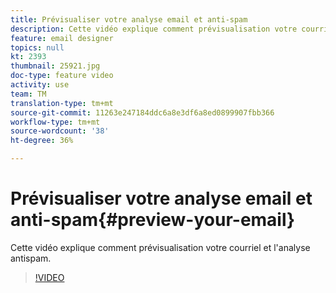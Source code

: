```yaml
---
title: Prévisualiser votre analyse email et anti-spam
description: Cette vidéo explique comment prévisualisation votre courriel et l'analyse antispam.
feature: email designer
topics: null
kt: 2393
thumbnail: 25921.jpg
doc-type: feature video
activity: use
team: TM
translation-type: tm+mt
source-git-commit: 11263e247184ddc6a8e3df6a8ed0899907fbb366
workflow-type: tm+mt
source-wordcount: '38'
ht-degree: 36%

---
```



# Prévisualiser votre analyse email et anti-spam{#preview-your-email}

Cette vidéo explique comment prévisualisation votre courriel et l&#39;analyse antispam.

>[!VIDEO](https://video.tv.adobe.com/v/25921?quality=12)
